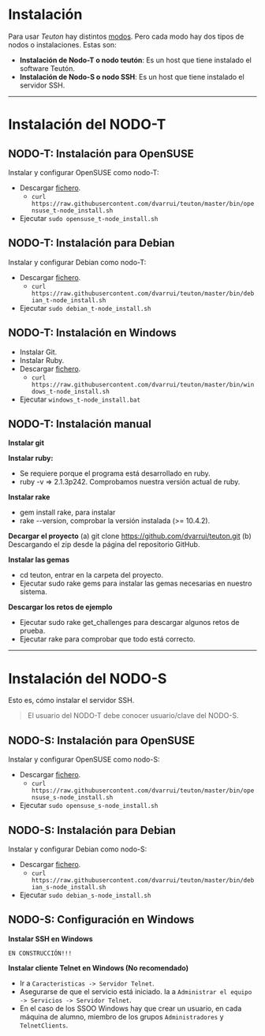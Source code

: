 
# Instalación

Para usar *Teuton* hay distintos [modos](./modos.md).
Pero cada modo hay dos tipos de nodos o instalaciones. Estas son:

* **Instalación de Nodo-T o nodo teutón**: Es un host que tiene instalado el software Teutón.
* **Instalación de Nodo-S o nodo SSH**: Es un host que tiene instalado el servidor SSH.

---

# Instalación del NODO-T

## NODO-T: Instalación para OpenSUSE

Instalar y configurar OpenSUSE como nodo-T:
* Descargar [fichero](../../../bin/opensuse_t-node_install.sh).
    * `curl https://raw.githubusercontent.com/dvarrui/teuton/master/bin/opensuse_t-node_install.sh`
* Ejecutar `sudo opensuse_t-node_install.sh`

## NODO-T: Instalación para Debian

Instalar y configurar Debian como nodo-T:
* Descargar [fichero](../../../bin/debian_t-node_install.sh).
    * `curl https://raw.githubusercontent.com/dvarrui/teuton/master/bin/debian_t-node_install.sh`
* Ejecutar `sudo debian_t-node_install.sh`

## NODO-T: Instalación en Windows

* Instalar Git.
* Instalar Ruby.
* Descargar [fichero](../../../bin/windows_t-node_install.sh).
    * `curl https://raw.githubusercontent.com/dvarrui/teuton/master/bin/windows_t-node_install.sh`
* Ejecutar `windows_t-node_install.bat`

## NODO-T: Instalación manual

**Instalar git**

**Instalar ruby:**
* Se requiere porque el programa está desarrollado en ruby.
* ruby -v => 2.1.3p242. Comprobamos nuestra versión actual de ruby.

**Instalar rake**
* gem install rake, para instalar
* rake --version, comprobar la versión instalada (>= 10.4.2).

**Decargar el proyecto**
(a) git clone https://github.com/dvarrui/teuton.git
(b) Descargando el zip desde la página del repositorio GitHub.

**Instalar las gemas**
* cd teuton, entrar en la carpeta del proyecto.
* Ejecutar sudo rake gems para instalar las gemas necesarias en nuestro sistema.

**Descargar los retos de ejemplo**
* Ejecutar sudo rake get_challenges para descargar algunos retos de prueba.
* Ejecutar rake para comprobar que todo está correcto.

---

# Instalación del NODO-S

Esto es, cómo instalar el servidor SSH.

> El usuario del NODO-T debe conocer usuario/clave del NODO-S.

## NODO-S: Instalación para OpenSUSE

Instalar y configurar OpenSUSE como nodo-S:
* Descargar [fichero](../../../bin/opensuse_s-node_install.sh).
    * `curl https://raw.githubusercontent.com/dvarrui/teuton/master/bin/opensuse_s-node_install.sh`
* Ejecutar `sudo opensuse_s-node_install.sh`

## NODO-S: Instalación para Debian

Instalar y configurar Debian como nodo-S:
* Descargar [fichero](../../../bin/debian_s-node_install.sh).
    * `curl https://raw.githubusercontent.com/dvarrui/teuton/master/bin/debian_s-node_install.sh`
* Ejecutar `sudo debian_s-node_install.sh`

## NODO-S: Configuración en Windows

**Instalar SSH en Windows**

`EN CONSTRUCCIÓN!!!`

**Instalar cliente Telnet en Windows (No recomendado)**

* Ir a `Caracteristicas -> Servidor Telnet`.
* Asegurarse de que el servicio está iniciado. Ia a `Administrar el equipo -> Servicios -> Servidor Telnet`.
* En el caso de los SSOO Windows hay que crear un usuario, en cada
máquina de alumno, miembro de los grupos `Administradores` y `TelnetClients`.
